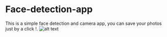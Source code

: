 # Face-detection-app
This is a simple face detection and camera app, you can save your photos just by a click !.
![alt text](https://user-images.githubusercontent.com/30077154/33993289-ecb4850e-e0fb-11e7-82ed-58ba34e2a9cd.jpg)
